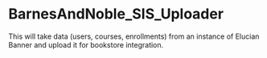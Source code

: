# BarnesAndNoble_SIS_Uploader
This will take data (users, courses, enrollments) from an instance of Elucian Banner and upload it for bookstore integration.
